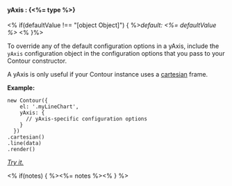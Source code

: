 #### **yAxis** : {<%= type %>}

<% if(defaultValue !== "[object Object]") { %>*default: <%= defaultValue %>* <% }%>

To override any of the default configuration options in a yAxis, include the `yAxis` configuration object in the configuration options that you pass to your Contour constructor.

A yAxis is only useful if your Contour instance uses a [cartesian](#cartesian) frame.

**Example:**

    new Contour({
        el: '.myLineChart',
        yAxis: {
          // yAxis-specific configuration options
        }
      })
    .cartesian()
    .line(data)
    .render()

*[Try it.](<%= jsFiddleLink %>)*

<% if(notes) { %><%= notes %><% } %>

